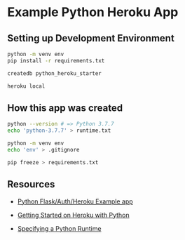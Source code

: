 # Example Python Heroku App

## Setting up Development Environment

```sh
python -m venv env
pip install -r requirements.txt

createdb python_heroku_starter

heroku local
```

## How this app was created

```sh
python --version # => Python 3.7.7
echo 'python-3.7.7' > runtime.txt

python -m venv env
echo 'env' > .gitignore

pip freeze > requirements.txt
```

## Resources

- [Python Flask/Auth/Heroku Example app](https://github.com/peter/api-auth-examples/tree/master/flask)

- [Getting Started on Heroku with Python](https://devcenter.heroku.com/articles/getting-started-with-python?singlepage=true)
- [Specifying a Python Runtime](https://devcenter.heroku.com/articles/python-runtimes)
